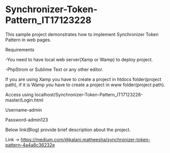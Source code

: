 # Synchronizer-Token-Pattern_IT17123228
This sample project demonstrates how to implement Synchronizer Token Pattern in web pages.

Requirements

-You need to have local web server(Xamp or Wamp) to deploy project.

-PhpStrom or Sublime Text or any other editor.

If you are using Xamp you have to create a project in htdocs folder(project path), if it is Wamp you have to create a project in www folder(project path).

Access using localhost/Synchronizer-Token-Pattern_IT17123228-master/Login.html

Username-admin

Password-admin123

Below link(Blog) provide brief description about the project.

Link -> https://medium.com/@kalani.matheesha/synchronizer-token-pattern-4a4a8c36232e
